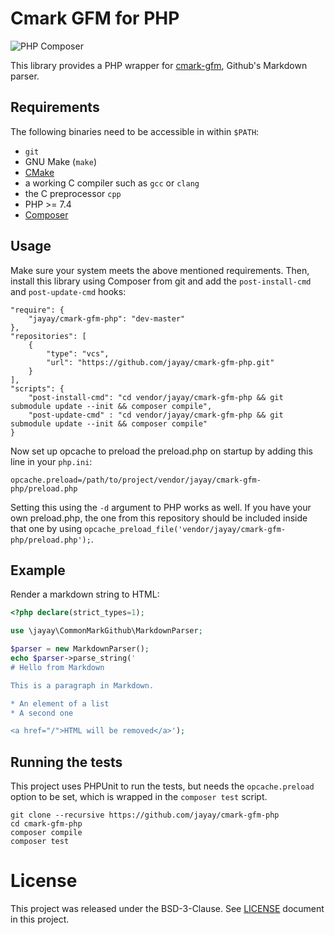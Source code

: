 # Cmark GFM for PHP

![PHP Composer](https://github.com/jayay/cmark-gfm-php/workflows/PHP%20Composer/badge.svg)

This library provides a PHP wrapper for [cmark-gfm](https://github.com/github/cmark-gfm), Github's Markdown parser.

## Requirements

The following binaries need to be accessible in within `$PATH`:

* `git`
* GNU Make (`make`)
* [CMake](https://cmake.org/)
* a working C compiler such as `gcc` or `clang`
* the C preprocessor `cpp`
* PHP >= 7.4
* [Composer](https://getcomposer.org/)

## Usage

Make sure your system meets the above mentioned requirements. Then, install this library using Composer from git and add the `post-install-cmd` and `post-update-cmd` hooks:

```
"require": {
    "jayay/cmark-gfm-php": "dev-master"
},
"repositories": [
    {
        "type": "vcs",
        "url": "https://github.com/jayay/cmark-gfm-php.git"
    }
],
"scripts": {
    "post-install-cmd": "cd vendor/jayay/cmark-gfm-php && git submodule update --init && composer compile",
    "post-update-cmd" : "cd vendor/jayay/cmark-gfm-php && git submodule update --init && composer compile"
}
```

Now set up opcache to preload the preload.php on startup by adding this line in your `php.ini`:

```
opcache.preload=/path/to/project/vendor/jayay/cmark-gfm-php/preload.php
```

Setting this using the `-d` argument to PHP works as well. If you have your own preload.php, the one from this repository should be included inside that one by using `opcache_preload_file('vendor/jayay/cmark-gfm-php/preload.php');`.

## Example

Render a markdown string to HTML:

```php
<?php declare(strict_types=1);

use \jayay\CommonMarkGithub\MarkdownParser;

$parser = new MarkdownParser();
echo $parser->parse_string('
# Hello from Markdown

This is a paragraph in Markdown.

* An element of a list
* A second one

<a href="/">HTML will be removed</a>');
```

## Running the tests

This project uses PHPUnit to run the tests, but needs the `opcache.preload` option to be set, which is wrapped in the `composer test` script.

```
git clone --recursive https://github.com/jayay/cmark-gfm-php
cd cmark-gfm-php
composer compile
composer test
```

# License

This project was released under the BSD-3-Clause. See [LICENSE](LICENSE) document in this project.